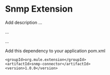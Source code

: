 # Snmp Extension

Add description ...


...


...


Add this dependency to your application pom.xml

```
<groupId>org.mule.extension</groupId>
<artifactId>snmp-connector</artifactId>
<version>1.0.0</version>
```
